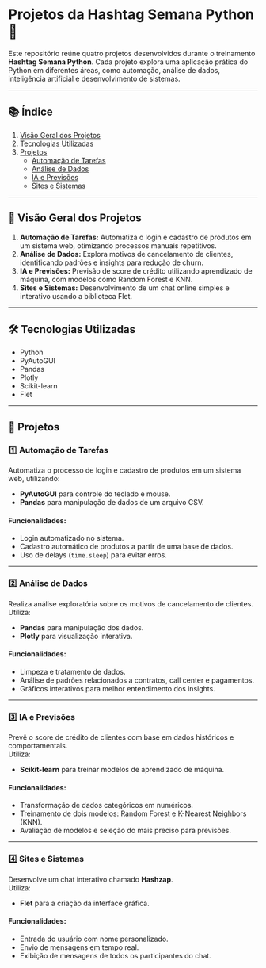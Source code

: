 # Projetos da Hashtag Semana Python 🚀

Este repositório reúne quatro projetos desenvolvidos durante o treinamento **Hashtag Semana Python**. Cada projeto explora uma aplicação prática do Python em diferentes áreas, como automação, análise de dados, inteligência artificial e desenvolvimento de sistemas.

---

## 📚 **Índice**
1. [Visão Geral dos Projetos](#visão-geral-dos-projetos)
2. [Tecnologias Utilizadas](#tecnologias-utilizadas)
3. [Projetos](#projetos)
   - [Automação de Tarefas](#automação-de-tarefas)
   - [Análise de Dados](#análise-de-dados)
   - [IA e Previsões](#ia-e-previsões)
   - [Sites e Sistemas](#sites-e-sistemas)

---

## 🎯 **Visão Geral dos Projetos**
1. **Automação de Tarefas:** Automatiza o login e cadastro de produtos em um sistema web, otimizando processos manuais repetitivos.  
2. **Análise de Dados:** Explora motivos de cancelamento de clientes, identificando padrões e insights para redução de churn.  
3. **IA e Previsões:** Previsão de score de crédito utilizando aprendizado de máquina, com modelos como Random Forest e KNN.  
4. **Sites e Sistemas:** Desenvolvimento de um chat online simples e interativo usando a biblioteca Flet.

---

## 🛠️ **Tecnologias Utilizadas**
- Python
- PyAutoGUI
- Pandas
- Plotly
- Scikit-learn
- Flet

---

## 📂 **Projetos**

### 1️⃣ **Automação de Tarefas**
Automatiza o processo de login e cadastro de produtos em um sistema web, utilizando:
- **PyAutoGUI** para controle do teclado e mouse.
- **Pandas** para manipulação de dados de um arquivo CSV.  

#### Funcionalidades:
- Login automatizado no sistema.
- Cadastro automático de produtos a partir de uma base de dados.
- Uso de delays (`time.sleep`) para evitar erros.

---

### 2️⃣ **Análise de Dados**
Realiza análise exploratória sobre os motivos de cancelamento de clientes.  
Utiliza:
- **Pandas** para manipulação dos dados.
- **Plotly** para visualização interativa.

#### Funcionalidades:
- Limpeza e tratamento de dados.
- Análise de padrões relacionados a contratos, call center e pagamentos.
- Gráficos interativos para melhor entendimento dos insights.

---

### 3️⃣ **IA e Previsões**
Prevê o score de crédito de clientes com base em dados históricos e comportamentais.  
Utiliza:
- **Scikit-learn** para treinar modelos de aprendizado de máquina.

#### Funcionalidades:
- Transformação de dados categóricos em numéricos.
- Treinamento de dois modelos: Random Forest e K-Nearest Neighbors (KNN).
- Avaliação de modelos e seleção do mais preciso para previsões.

---

### 4️⃣ **Sites e Sistemas**
Desenvolve um chat interativo chamado **Hashzap**.  
Utiliza:
- **Flet** para a criação da interface gráfica.

#### Funcionalidades:
- Entrada do usuário com nome personalizado.
- Envio de mensagens em tempo real.
- Exibição de mensagens de todos os participantes do chat.
